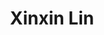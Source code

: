 ---
# Display name
title: Xinxin Lin

# Full Name (for SEO)
first_name: Xinxin
last_name: Lin

# Role/position
role: Research Assistant

# Organizations/Affiliations
organizations:
  - name: CUHK
    url: ''

# Social/Academic Networking
social:
  - icon: envelope
    icon_pack: fas
    link: 'mailto:'

# Enter email to display Gravatar (if Gravatar enabled in Config)
email: ''

# Highlight the author in author lists? (true/false)
highlight_name: false

# Organizational groups that you belong to (for People widget)
user_groups:
  - Research Assistants
---